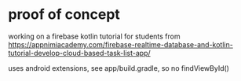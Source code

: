 # proof of concept
working on a firebase kotlin tutorial for students
from
https://appnimiacademy.com/firebase-realtime-database-and-kotlin-tutorial-develop-cloud-based-task-list-app/


uses android extensions, see app/build.gradle, so no findViewById()


